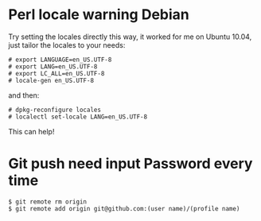 
# Perl locale warning Debian

Try setting the locales directly this way, it worked for me on Ubuntu 10.04, just tailor the locales to your needs:
```
# export LANGUAGE=en_US.UTF-8
# export LANG=en_US.UTF-8
# export LC_ALL=en_US.UTF-8
# locale-gen en_US.UTF-8
```
and then:
```
# dpkg-reconfigure locales
# localectl set-locale LANG=en_US.UTF-8
```
This can help!

# Git push need input Password every time

```
$ git remote rm origin
$ git remote add origin git@github.com:(user name)/(profile name)
```
